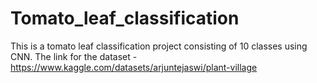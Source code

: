 # Tomato_leaf_classification
This is a tomato leaf classification project consisting of 10 classes using CNN.
The link for the dataset - https://www.kaggle.com/datasets/arjuntejaswi/plant-village
